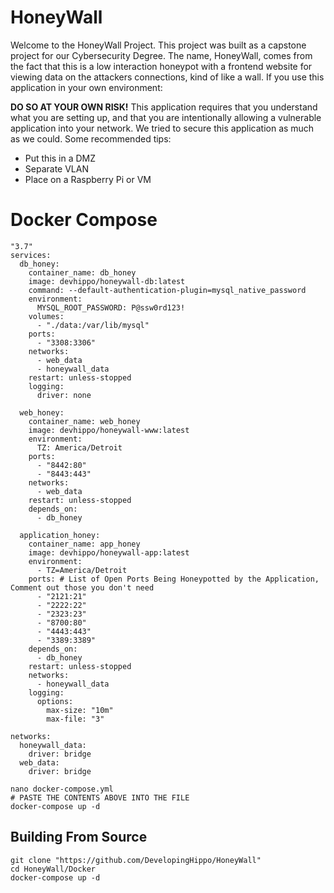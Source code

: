 # HoneyWall

Welcome to the HoneyWall Project.
This project was built as a capstone project for our Cybersecurity Degree. The name, HoneyWall, comes from the fact that this is a low interaction honeypot with a frontend website for viewing data on the attackers connections, kind of like a wall. If you use this application in your own environment:

**DO SO AT YOUR OWN RISK!**
This application requires that you understand what you are setting up, and that you are intentionally allowing a vulnerable application into your network. We tried to secure this application as much as we could. Some recommended tips:

 - Put this in a DMZ
 - Separate VLAN
 - Place on a Raspberry Pi or VM

# Docker Compose 
```
"3.7"
services:
  db_honey:
    container_name: db_honey
    image: devhippo/honeywall-db:latest
    command: --default-authentication-plugin=mysql_native_password
    environment:
      MYSQL_ROOT_PASSWORD: P@ssw0rd123!
    volumes:
      - "./data:/var/lib/mysql"
    ports:
      - "3308:3306"
    networks:
      - web_data
      - honeywall_data
    restart: unless-stopped
    logging:
      driver: none

  web_honey:
    container_name: web_honey
    image: devhippo/honeywall-www:latest
    environment:
      TZ: America/Detroit
    ports:
      - "8442:80"
      - "8443:443"
    networks:
      - web_data
    restart: unless-stopped
    depends_on:
      - db_honey

  application_honey:
    container_name: app_honey
    image: devhippo/honeywall-app:latest
    environment:
      - TZ=America/Detroit
    ports: # List of Open Ports Being Honeypotted by the Application, Comment out those you don't need
      - "2121:21"
      - "2222:22"
      - "2323:23"
      - "8700:80"
      - "4443:443"
      - "3389:3389"
    depends_on:
      - db_honey
    restart: unless-stopped
    networks:
      - honeywall_data
    logging:
      options:
        max-size: "10m"
        max-file: "3"

networks:
  honeywall_data:
    driver: bridge
  web_data:
    driver: bridge
```
```
nano docker-compose.yml
# PASTE THE CONTENTS ABOVE INTO THE FILE
docker-compose up -d
```

## Building From Source

    git clone "https://github.com/DevelopingHippo/HoneyWall"
    cd HoneyWall/Docker
    docker-compose up -d
